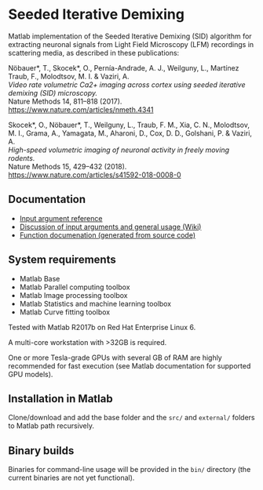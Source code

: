 # Seeded Iterative Demixing
Matlab implementation of the Seeded Iterative Demixing (SID) algorithm for extracting neuronal signals from Light Field Microscopy (LFM) recordings in scattering media, as described in these publications:

Nöbauer*, T., Skocek*, O., Pernía-Andrade, A. J., Weilguny, L., Martínez Traub, F., Molodtsov, M. I. & Vaziri, A.  
*Video rate volumetric Ca2+ imaging across cortex using seeded iterative demixing (SID) microscopy.*  
Nature Methods 14, 811–818 (2017). https://www.nature.com/articles/nmeth.4341

Skocek*, O., Nöbauer*, T., Weilguny, L., Traub, F. M., Xia, C. N., Molodtsov, M. I., Grama, A., Yamagata, M., Aharoni, D., Cox, D. D., Golshani, P. & Vaziri, A.  
*High-speed volumetric imaging of neuronal activity in freely moving rodents.*  
Nature Methods 15, 429–432 (2018). https://www.nature.com/articles/s41592-018-0008-0

## Documentation
- [Input argument reference](http://htmlpreview.github.com/?https://raw.githubusercontent.com/vazirilab/sid/master/docs/published_m_files/sid_config_manage.html)
- [Discussion of input arguments and general usage (Wiki)](https://github.com/vazirilab/sid/wiki/Description-and-usage)
- [Function documenation (generated from source code)](https://github.com/vazirilab/sid/tree/master/docs/published_m_files)

## System requirements
- Matlab Base
- Matlab Parallel computing toolbox
- Matlab Image processing toolbox
- Matlab Statistics and machine learning toolbox
- Matlab Curve fitting toolbox

Tested with Matlab R2017b on Red Hat Enterprise Linux 6.

A multi-core workstation with >32GB is required.

One or more Tesla-grade GPUs with several GB of RAM are highly recommended for fast execution (see Matlab documentation for supported GPU models).

## Installation in Matlab
Clone/download and add the base folder and the `src/` and `external/` folders to Matlab path recursively.

## Binary builds
Binaries for command-line usage will be provided in the `bin/` directory (the current binaries are not yet functional).
